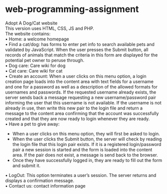 # web-programming-assignment
Adopt A Dog/Cat website<br/>
This version uses HTML, CSS, JS and PHP.<br/>
The website contains:<br/>
• Home: a welcome homepage<br/>
• Find a cat/dog: has forms to enter pet info to search available pets and validated by JavaScript. When the user presses the Submit button, all records of animals that match the criteria in this form are displayed for the potential pet owner to peruse through.<br/>
• Dog care: Care wiki for dog<br/>
• Cat care: Care wiki for cat<br/>
• Create an account: When a user clicks on this menu option, a login creation page loads into the content area with text fields for a username and one for a password as well as a description of the allowed formats for usernames and passwords. If the requested username already exists, the server sends back a message requesting a new username/password pair informing the user that this username is not available. If the username is not already in use, then write this new pair to the login file and return a message to the content area confirming that the account was successfully created and that they are now ready to login whenever they are ready.<br/>
• Have a pet to give away: <br/>
<ul>
   <li>  When a user clicks on this menu option, they will first be asked to login. </li>
   <li>  When the user clicks the Submit button, the server will check by reading the login file that this login pair exists. If it is a registered login/password pair a new session is started and the form is loaded into the content area. If the pair does not exist, a message is send back to the browser.</li>
   <li> Once they have successfully logged in, they are ready to fill out the form and submit it.</li>
</ul>
• LogOut: This option terminates a user’s session. The server returns and displays a confirmation message.<br/>
• Contact us: contact information page
